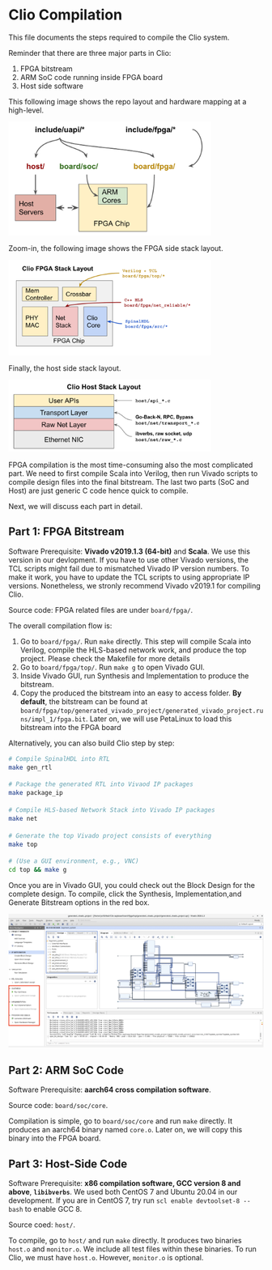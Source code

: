 # Clio Compilation

This file documents the steps required to compile the Clio system.

Reminder that there are three major parts in Clio:
1. FPGA bitstream
2. ARM SoC code running inside FPGA board
3. Host side software

This following image shows the repo layout and hardware mapping at a high-level.

<img src="repo-org.png" alt="drawing" width="400"/>

Zoom-in, the following image shows the FPGA side stack layout.

<img src="repo-org-fpga.png" alt="drawing" width="400"/>

Finally, the host side stack layout.

<img src="repo-org-host.png" alt="drawing" width="400"/>

FPGA compilation is the most time-consuming also the most complicated part. We need to first compile Scala into Verilog, then run Vivado scripts to compile design files into the final bitstream. The last two parts (SoC and Host) are just generic C code hence quick to compile.

Next, we will discuss each part in detail.

## Part 1: FPGA Bitstream

Software Prerequisite: **Vivado v2019.1.3 (64-bit)** and **Scala**.
We use this version in our devlopment.
If you have to use other Vivado versions, the TCL scripts might fail due to mismatched
Vivado IP version numbers. To make it work, you have to update the TCL scripts
to using appropriate IP versions. Nonetheless, we stronly recommend Vivado v2019.1 for compiling Clio.

Source code: FPGA related files are under `board/fpga/`.

The overall compilation flow is:
1. Go to `board/fpga/`. Run `make` directly. This step will compile Scala into Verilog, compile the HLS-based network work, and produce the top project. Please check the Makefile for more details
2. Go to `board/fpga/top/`. Run `make g` to open Vivado GUI.
3. Inside Vivado GUI, run Synthesis and Implementation to produce the bitstream.
4. Copy the produced the bitstream into an easy to access folder. **By default**, the bitstream can be found at `board/fpga/top/generated_vivado_project/generated_vivado_project.runs/impl_1/fpga.bit`.
Later on, we will use PetaLinux to load this bitstream into the FPGA board

Alternatively, you can also build Clio step by step:
```bash
# Compile SpinalHDL into RTL
make gen_rtl

# Package the generated RTL into Vivaod IP packages
make package_ip

# Compile HLS-based Network Stack into Vivado IP packages
make net

# Generate the top Vivado project consists of everything
make top

# (Use a GUI environment, e.g., VNC)
cd top && make g
```

Once you are in Vivado GUI, you could check out the Block Design for the complete design. To compile, click the Synthesis, Implementation,and Generate Bitstream options in the red box.

![image](./vivado-screenshot.png)

## Part 2: ARM SoC Code

Software Prerequisite: **aarch64 cross compilation software**.

Source code: `board/soc/core`.

Compilation is simple, go to `board/soc/core` and run `make` directly.
It produces an aarch64 binary named `core.o`. Later on, we will copy this
binary into the FPGA board. 

## Part 3: Host-Side Code

Software Prerequisite: **x86 compilation software, GCC version 8 and above**, **`libibverbs`**.
We used both CentOS 7 and Ubuntu 20.04 in our development. If you are in CentOS 7, try run `scl enable devtoolset-8 -- bash` to enable GCC 8.

Source coed: `host/`.

To compile, go to `host/` and run `make` directly.
It produces two binaries `host.o` and `monitor.o`.
We include all test files within these binaries.
To run Clio, we must have `host.o`. However, `monitor.o` is optional.
